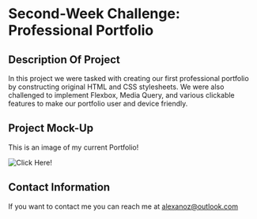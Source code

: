 # Second-Week Challenge: Professional Portfolio 

## Description Of Project
In this project we were tasked with creating our first professional portfolio by constructing original HTML and CSS stylesheets. We were also challenged to implement Flexbox, Media Query, and various clickable features to make our portfolio user and device friendly.

## Project Mock-Up

This is an image of my current Portfolio!

![Click Here!](./Assets/images/mockup2.png)

## Contact Information
If you want to contact me you can reach me at [alexanoz@outlook.com](alexanoz@outlook.com)